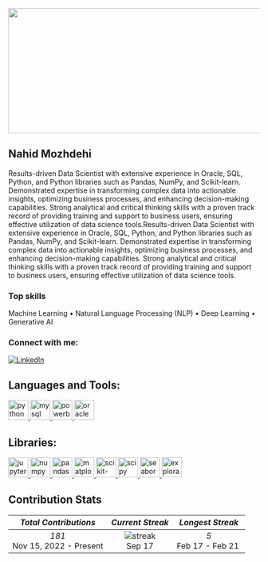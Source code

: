 <div align="center">
  <img src="https://files.oaiusercontent.com/file-iKYAnENJqoOWa2Wm0kge1imR?se=2024-09-17T03%3A27%3A44Z&sp=r&sv=2024-08-04&sr=b&rscc=max-age%3D604800%2C%20immutable%2C%20private&rscd=attachment%3B%20filename%3Dbd9944f8-91ed-497a-b09e-090b32ae6e01.webp&sig=Tsppsg03uKpSh4ebMdtu7%2BSEFnu60ddnsBL/rttlCAg%3D"  width="600" height="250" >
</div>

## Nahid Mozhdehi 
Results-driven Data Scientist with extensive experience in Oracle, SQL, Python, and Python libraries such as Pandas, NumPy, and Scikit-learn. Demonstrated expertise in transforming complex data into actionable insights, optimizing business processes, and enhancing decision-making capabilities. Strong analytical and critical thinking skills with a proven track record of providing training and support to business users, ensuring effective utilization of data science tools.Results-driven Data Scientist with extensive experience in Oracle, SQL, Python, and Python libraries such as Pandas, NumPy, and Scikit-learn. Demonstrated expertise in transforming complex data into actionable insights, optimizing business processes, and enhancing decision-making capabilities. Strong analytical and critical thinking skills with a proven track record of providing training and support to business users, ensuring effective utilization of data science tools.

### Top skills
Machine Learning • Natural Language Processing (NLP) • Deep Learning • Generative AI

### Connect with me:
[![LinkedIn](https://img.shields.io/badge/LinkedIn-Connect-blue)](https://www.linkedin.com/in/nahidmozhdehi)


## Languages and Tools:
<p align="left">
  <a href="https://www.python.org/" target="_blank"> 
    <img src="https://cdn.jsdelivr.net/gh/devicons/devicon/icons/python/python-original.svg" alt="python" width="40" height="40"/> 
  </a>
  <a href="https://www.mysql.com/" target="_blank"> 
    <img src="https://cdn.jsdelivr.net/gh/devicons/devicon/icons/mysql/mysql-original.svg" alt="mysql" width="40" height="40"/> 
  </a>
  <a href="https://powerbi.microsoft.com/" target="_blank"> 
    <img src="https://upload.wikimedia.org/wikipedia/commons/c/cf/New_Power_BI_Logo.svg" alt="powerbi" width="40" height="40"/> 
  </a>
  <a href="https://www.oracle.com/" target="_blank"> 
    <img src="https://cdn.jsdelivr.net/gh/devicons/devicon/icons/oracle/oracle-original.svg" alt="oracle" width="40" height="40"/> 
  </a>
</p>

## Libraries:
<p align="left">
  <a href="https://jupyter.org/" target="_blank">
    <img src="https://cdn.jsdelivr.net/gh/devicons/devicon/icons/jupyter/jupyter-original-wordmark.svg" alt="jupyter" width="40" height="40"/>
  </a>
  <a href="https://numpy.org/" target="_blank">
    <img src="https://cdn.jsdelivr.net/gh/devicons/devicon/icons/numpy/numpy-original.svg" alt="numpy" width="40" height="40"/>
  </a>
  <a href="https://pandas.pydata.org/" target="_blank">
    <img src="https://cdn.jsdelivr.net/gh/devicons/devicon/icons/pandas/pandas-original.svg" alt="pandas" width="40" height="40"/>
  </a>
  <a href="https://matplotlib.org/" target="_blank">
    <img src="https://upload.wikimedia.org/wikipedia/commons/8/84/Matplotlib_icon.svg" alt="matplotlib" width="40" height="40"/>
  </a>
  <a href="https://scikit-learn.org/" target="_blank">
    <img src="https://upload.wikimedia.org/wikipedia/commons/0/05/Scikit_learn_logo_small.svg" alt="scikit-learn" width="40" height="40"/>
  </a>
  <a href="https://www.scipy.org/" target="_blank">
    <img src="https://upload.wikimedia.org/wikipedia/commons/b/b2/SCIPY_2.svg" alt="scipy" width="40" height="40"/>
  </a>
  <a href="https://seaborn.pydata.org/" target="_blank">
    <img src="https://seaborn.pydata.org/_images/logo-wide-lightbg.svg" alt="seaborn" width="40" height="40"/>
  </a>
  <a href="https://www.analyticsvidhya.com/blog/2021/07/exploratory-data-analysis/" target="_blank">
    <img src="https://i.imgur.com/Q8bNNGZ.png" alt="exploratory data analysis" width="40" height="40"/>
  </a>
</p>

## Contribution Stats

| *Total Contributions* | *Current Streak* | *Longest Streak* |
|:-----------------------:|:------------------:|:------------------:|
| *181* <br> Nov 15, 2022 - Present | ![streak](https://img.shields.io/badge/Current_Streak-0-orange?style=for-the-badge&logo=fire&logoColor=orange) <br> Sep 17 | *5* <br> Feb 17 - Feb 21 |

<!--
<div align="center">
  <img src="https://files.oaiusercontent.com/file-iKYAnENJqoOWa2Wm0kge1imR?se=2024-09-17T03%3A27%3A44Z&sp=r&sv=2024-08-04&sr=b&rscc=max-age%3D604800%2C%20immutable%2C%20private&rscd=attachment%3B%20filename%3Dbd9944f8-91ed-497a-b09e-090b32ae6e01.webp&sig=Tsppsg03uKpSh4ebMdtu7%2BSEFnu60ddnsBL/rttlCAg%3D"  width="600" height="250" >
</div>

**namozhdehi/namozhdehi** is a ✨ _special_ ✨ repository because its `README.md` (this file) appears on your GitHub profile.

Here are some ideas to get you started:
Top skills
- 🌱 I’m currently learning deep learning and contributing to AI tools.
- 👯 I’m looking to collaborate on ...
- 🤔 I’m looking for help with ...
- 💬 Ask me about Python, SQL, Power BI, or GitHub.
- 📫 How to reach me: namojdehi@gmail.com
- 🔭 I’m currently working on ...
- 😄 Pronouns: ...
- ⚡ Fun fact: ...
-->

